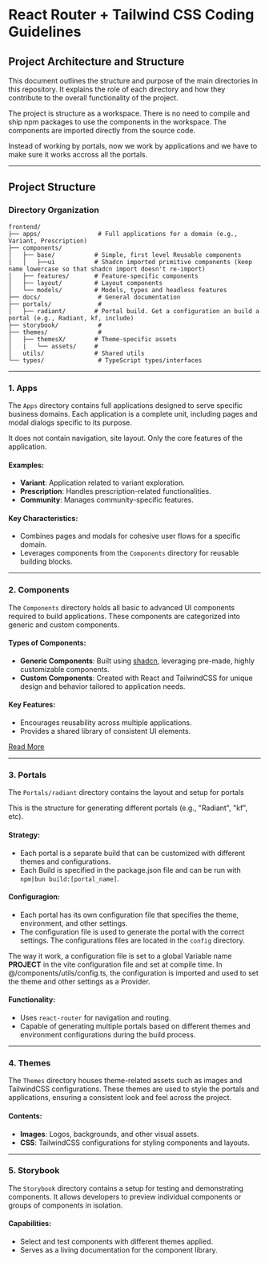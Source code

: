 # React Router + Tailwind CSS Coding Guidelines

## Project Architecture and Structure

This document outlines the structure and purpose of the main directories in this repository. It explains the role of each directory and how they contribute to the overall functionality of the project.

The project is structure as a workspace. There is no need to compile and ship npm packages to use the components in the workspace. The components are imported directly from the source code.

Instead of working by portals, now we work by applications and we have to make sure it works accross all the portals.

---

## Project Structure

### Directory Organization

```
frontend/
├── apps/                # Full applications for a domain (e.g., Variant, Prescription)
├── components/
│   ├── base/           # Simple, first level Reusable components
|   │   ├──ui           # Shadcn imported primitive components (keep name lowercase so that shadcn import doesn't re-import)
│   ├── features/       # Feature-specific components
│   ├── layout/         # Layout components
│   └── models/         # Models, types and headless features
├── docs/                # General documentation
├── portals/             #
│   ├── radiant/        # Portal build. Get a configuration an build a portal (e.g., Radiant, kf, include)
├── storybook/           #
├── themes/              #
│   ├── themesX/        # Theme-specific assets
│   |   └── assets/     #
│   utils/              # Shared utils
└── types/               # TypeScript types/interfaces
```

---

### 1. **Apps**

The `Apps` directory contains full applications designed to serve specific business domains.
Each application is a complete unit, including pages and modal dialogs specific to its purpose.

It does not contain navigation, site layout. Only the core features of the application.

#### Examples:

- **Variant**: Application related to variant exploration.
- **Prescription**: Handles prescription-related functionalities.
- **Community**: Manages community-specific features.

#### Key Characteristics:

- Combines pages and modals for cohesive user flows for a specific domain.
- Leverages components from the `Components` directory for reusable building blocks.

---

### 2. **Components**

The `Components` directory holds all basic to advanced UI components required to build applications. These components are categorized into generic and custom components.

#### Types of Components:

- **Generic Components**: Built using [shadcn](https://shadcn.dev), leveraging pre-made, highly customizable components.
- **Custom Components**: Created with React and TailwindCSS for unique design and behavior tailored to application needs.

#### Key Features:

- Encourages reusability across multiple applications.
- Provides a shared library of consistent UI elements.

[Read More](../components/README.md)

---

### 3. **Portals**

The `Portals/radiant` directory contains the layout and setup for portals

This is the structure for generating different portals (e.g., "Radiant", "kf", etc).

#### Strategy:

- Each portal is a separate build that can be customized with different themes and configurations.
- Each Build is specified in the package.json file and can be run with `npm|bun build:[portal_name]`.

#### Configuragion:

- Each portal has its own configuration file that specifies the theme, environment, and other settings.
- The configuration file is used to generate the portal with the correct settings.
The configurations files are located in the `config` directory.

The way it work, a configuration file is set to a global Variable name __PROJECT__ in the vite configuration file and set at compile time.
In @/components/utils/config.ts, the configuration is imported and used to set the theme and other settings as a Provider.

#### Functionality:

- Uses `react-router` for navigation and routing.
- Capable of generating multiple portals based on different themes and environment configurations during the build process.

---

### 4. **Themes**

The `Themes` directory houses theme-related assets such as images and TailwindCSS configurations. These themes are used to style the portals and applications, ensuring a consistent look and feel across the project.

#### Contents:

- **Images**: Logos, backgrounds, and other visual assets.
- **CSS**: TailwindCSS configurations for styling components and layouts.

---

### 5. **Storybook**

The `Storybook` directory contains a setup for testing and demonstrating components. It allows developers to preview individual components or groups of components in isolation.

#### Capabilities:

- Select and test components with different themes applied.
- Serves as a living documentation for the component library.
